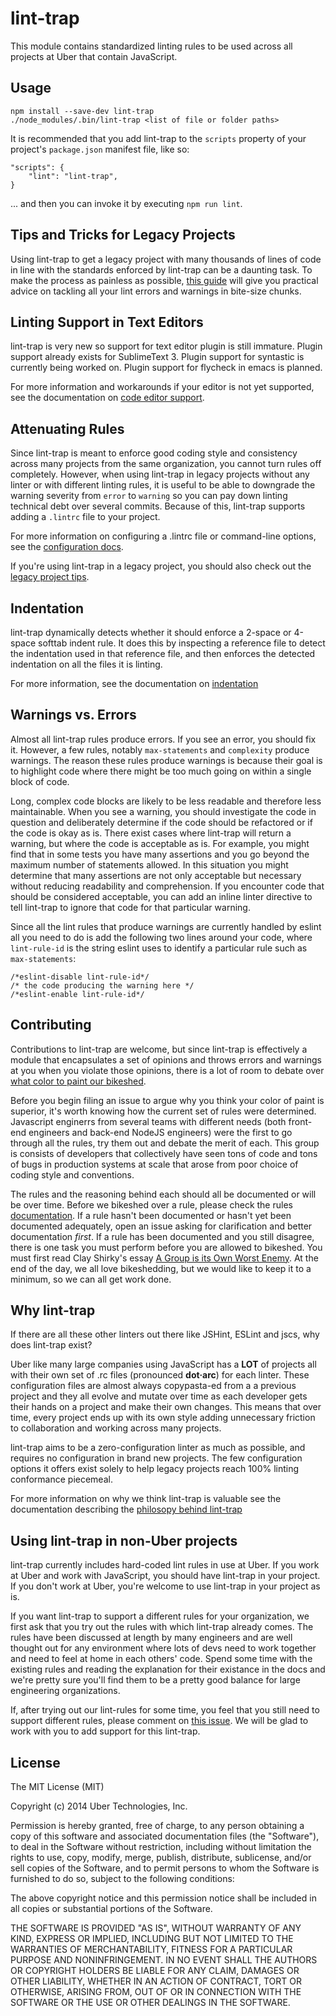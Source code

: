 lint-trap
=========

This module contains standardized linting rules to be used
across all projects at Uber that contain JavaScript.


Usage
-----

    npm install --save-dev lint-trap
    ./node_modules/.bin/lint-trap <list of file or folder paths>

It is recommended that you add lint-trap to the `scripts`
property of your project's `package.json` manifest file,
like so:

    "scripts": {
        "lint": "lint-trap",
    }

... and then you can invoke it by executing `npm run lint`.


Tips and Tricks for Legacy Projects
-----------------------------------

Using lint-trap to get a legacy project with many thousands
of lines of code in line with the standards enforced by
lint-trap can be a daunting task. To make the process as
painless as possible, [this guide][legacy-tips] will give
you practical advice on tackling all your lint errors and
warnings in bite-size chunks.


Linting Support in Text Editors
-------------------------------

lint-trap is very new so support for text editor plugin is
still immature. Plugin support already exists for
SublimeText 3. Plugin support for syntastic is currently
being worked on. Plugin support for flycheck in emacs is
planned.

For more information and workarounds if your editor is not
yet supported, see the documentation on
[code editor support][code-editor-support].


Attenuating Rules
-----------------

Since lint-trap is meant to enforce good coding style and
consistency across many projects from the same organization,
you cannot turn rules off completely. However, when using
lint-trap in legacy projects without any linter or with
different linting rules, it is useful to be able to
downgrade the warning severity from `error` to `warning` so
you can pay down linting technical debt over several
commits. Because of this, lint-trap supports adding a
`.lintrc` file to your project.

For more information on configuring a .lintrc file or
command-line options, see the [configuration
docs][configuration].

If you're using lint-trap in a legacy project, you should
also check out the [legacy project tips][legacy-tips].


Indentation
-----------

lint-trap dynamically detects whether it should enforce a
2-space or 4-space softtab indent rule. It does this by
inspecting a reference file to detect the indentation used
in that reference file, and then enforces the detected
indentation on all the files it is linting.

For more information, see the documentation on
[indentation][indentation]


Warnings vs. Errors
-------------------

Almost all lint-trap rules produce errors. If you see an
error, you should fix it. However, a few rules, notably
`max-statements` and `complexity` produce warnings. The
reason these rules produce warnings is because their goal is
to highlight code where there might be too much going on
within a single block of code.

Long, complex code blocks are likely to be less readable and
therefore less maintainable. When you see a warning, you
should investigate the code in question and deliberately
determine if the code should be refactored or if the code is
okay as is. There exist cases where lint-trap will return a
warning, but where the code is acceptable as is. For
example, you might find that in some tests you have many
assertions and you go beyond the maximum number of
statements allowed. In this situation you might determine
that many assertions are not only acceptable but necessary
without reducing readability and comprehension. If you
encounter code that should be considered acceptable, you can
add an inline linter directive to tell lint-trap to ignore
that code for that particular warning.

Since all the lint rules that produce warnings are currently
handled by eslint all you need to do is add the following
two lines around your code, where `lint-rule-id` is the
string eslint uses to identify a particular rule such as
`max-statements`:

    /*eslint-disable lint-rule-id*/
    /* the code producing the warning here */
    /*eslint-enable lint-rule-id*/


Contributing
------------

Contributions to lint-trap are welcome, but since lint-trap
is effectively a module that encapsulates a set of opinions
and throws errors and warnings at you when you violate those
opinions, there is a lot of room to debate over
[what color to paint our bikeshed][bikeshed].

Before you begin filing an issue to argue why you think your
color of paint is superior, it's worth knowing how the
current set of rules were determined. Javascript enginerrs
from several teams with different needs (both front-end
engineers and back-end NodeJS engineers) were the first to
go through all the rules, try them out and debate the merit
of each. This group is consists of developers that
collectively have seen tons of code and tons of bugs in
production systems at scale that arose from poor choice of
coding style and conventions.

The rules and the reasoning behind each should all be
documented or will be over time. Before we bikeshed over a
rule, please check the rules [documentation][docs]. If a
rule hasn't been documented or hasn't yet been documented
adequately, open an issue asking for clarification and
better  documentation *first*. If a rule has been documented
and you still disagree, there is one task you must perform
before you are allowed to bikeshed. You must first read Clay
Shirky's essay
[A Group is its Own Worst Enemy][group-enemy].
At the end of the day, we all love bikeshedding, but
we would like to keep it to a minimum, so we can all get
work done.


Why lint-trap
-------------

If there are all these other linters out there like JSHint,
ESLint and jscs, why does lint-trap exist?

Uber like many large companies using JavaScript has a
**LOT** of projects all with their own set of .rc files
(pronounced __dot·arc__) for each linter. These
configuration files are almost always copypasta-ed from a a
previous project and they all evolve and mutate over time as
each developer gets their hands on a project and make their
own changes. This means that over time, every project ends
up with its own style adding unnecessary friction to
collaboration and working across many projects.

lint-trap aims to be a zero-configuration linter as much as
possible, and requires no configuration in brand new
projects. The few configuration options it offers exist
solely to help legacy projects reach 100% linting
conformance piecemeal.

For more information on why we think lint-trap is valuable
see the documentation describing the
[philosopy behind lint-trap][philosophy]


Using lint-trap in non-Uber projects
------------------------------------

lint-trap currently includes hard-coded lint rules in use at
Uber. If you work at Uber and work with JavaScript, you
should have lint-trap in your project. If you don't work at
Uber, you're welcome to use lint-trap in your project as is.

If you want lint-trap to support a different rules for your
organization, we first ask that you try out the rules with
which lint-trap already comes. The rules have been discussed
at length by many engineers and are well thought out for any
environment where lots of devs need to work together and
need to feel at home in each others' code. Spend some time
with the existing rules and reading the explanation for
their existance in the docs and we're pretty sure you'll
find them to be a pretty good balance for large engineering
organizations.

If, after trying out our lint-rules for some time, you feel
that you still need to support different rules, please
comment on [this issue][orgrules-issue]. We will be glad to
work with you to add support for this lint-trap.


License
-------

The MIT License (MIT)

Copyright (c) 2014 Uber Technologies, Inc.

Permission is hereby granted, free of charge, to any person
obtaining a copy of this software and associated
documentation files (the "Software"), to deal in the
Software without restriction, including without limitation
the rights to use, copy, modify, merge, publish, distribute,
sublicense, and/or sell copies of the Software, and to
permit persons to whom the Software is furnished to do so,
subject to the following conditions:

The above copyright notice and this permission notice shall
be included in all copies or substantial portions of the
Software.

THE SOFTWARE IS PROVIDED "AS IS", WITHOUT WARRANTY OF ANY
KIND, EXPRESS OR IMPLIED, INCLUDING BUT NOT LIMITED TO THE
WARRANTIES OF MERCHANTABILITY, FITNESS FOR A PARTICULAR
PURPOSE AND NONINFRINGEMENT. IN NO EVENT SHALL THE AUTHORS
OR COPYRIGHT HOLDERS BE LIABLE FOR ANY CLAIM, DAMAGES OR
OTHER LIABILITY, WHETHER IN AN ACTION OF CONTRACT, TORT OR
OTHERWISE, ARISING FROM, OUT OF OR IN CONNECTION WITH THE
SOFTWARE OR THE USE OR OTHER DEALINGS IN THE SOFTWARE.


[legacy-tips]: https://github.com/uber/lint-trap/blob/master/docs/legacy-project-tips.md
[indentation]: https://github.com/uber/lint-trap/blob/master/docs/indentation.md
[code-editor-support]: https://github.com/uber/lint-trap/blob/master/docs/code-editor-support.md
[configuration]: https://github.com/uber/lint-trap/blob/master/docs/configuration.md
[philosophy]: https://github.com/uber/lint-trap/blob/master/docs/philosophy.md

[orgrules-issue]: https://github.com/uber/lint-trap/issues/54

[file-an-issue]: https://github.com/uber/lint-trap/issues/new
[docs]: https://github.com/uber/lint-trap/tree/master/docs
[wadlers-law]: http://www.haskell.org/haskellwiki/Wadler's_Law
[bikeshed]: http://red.bikeshed.com/
[group-enemy]: http://www.shirky.com/writings/herecomeseverybody/group_enemy.html

